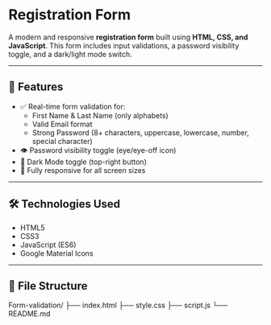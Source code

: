 # Registration Form

A modern and responsive **registration form** built using **HTML, CSS, and JavaScript**. This form includes input validations, a password visibility toggle, and a dark/light mode switch.

---

## 🚀 Features

- ✅ Real-time form validation for:
  - First Name & Last Name (only alphabets)
  - Valid Email format
  - Strong Password (8+ characters, uppercase, lowercase, number, special character)
- 👁️ Password visibility toggle (eye/eye-off icon)
- 🌙 Dark Mode toggle (top-right button)
- 📱 Fully responsive for all screen sizes

---

## 🛠️ Technologies Used

- HTML5
- CSS3
- JavaScript (ES6)
- Google Material Icons

---


## 📂 File Structure
Form-validation/
├── index.html
├── style.css
├── script.js
└── README.md
